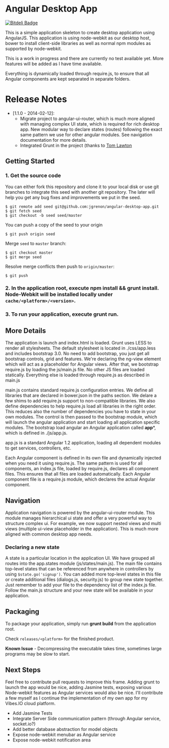 # Angular Desktop App

[![Bitdeli Badge](https://d2weczhvl823v0.cloudfront.net/jgrenon/angular-desktop-app/trend.png)](https://bitdeli.com/free "Bitdeli Badge")

This is a simple application skeleton to create desktop application using AngularJS. This application is using node-webkit as our desktop host,
bower to install client-side libraries as well as normal npm modules as supported by node-webkit.

This is a work in progress and there are currently no test available yet. More features will be added as I have time available.

Everything is dynamically loaded through require.js, to ensure that all Angular components are kept separated in separate folders.

# Release Notes

- [1.1.0 - 2014-02-12]:
    + Migrate project to angular-ui-router, which is much more aligned with managing complex UI state, which is required for rich desktop app. New modular way
        to declare states (routes) following the exact same pattern we use for other angular modules. See navigation documentation for more details.
    + Integrated Grunt in the project (thanks to [Tom Lawton](https://github.com/talss89)


## Getting Started

### 1. Get the source code

You can either fork this repository and clone it to your local disk or use git branches to integrate this seed with another git repository. The later will
help you get any bug fixes and improvements we put in the seed.

    $ git remote add seed git@github.com:jgrenon/angular-desktop-app.git
    $ git fetch seed
    $ git checkout -b seed seed/master

You can push a copy of the seed to your origin

    $ git push origin seed

Merge `seed` to `master` branch:

    $ git checkout master
    $ git merge seed

  Resolve merge conflicts then push to `origin/master`:

    $ git push

### 2. In the application root, execute **npm install && grunt install**. Node-Webkit will be installed locally under ```cache/<platform>/<version>```.
### 3. To run your application, execute **grunt run**.


## More Details

The application is launch and index.html is loaded. Grunt uses LESS to render all stylesheets. The default stylesheet is located in
./css/app.less and includes bootstrap 3.0. No need to add bootstrap, you just get all bootstrap controls, grid and features. We're declaring the ng-view element which will act as a placeholder
for Angular views. After that, we bootstrap require.js by loading the  js/main.js file. No other JS files are loaded statically. Everything else is loaded through require.js as described
in main.js

main.js contains standard require.js configuration entries. We define all libraries that are declared in bower.json in the paths section. We delare a few shims to add require.js support to
non-compatible libraries. We also define dependencies to help require.js load all libraries in the right order. This reduces also the number of dependencies you have to state in your own
modules. The control is then passed to the bootstrap module, which will launch the angular application and start loading all application specific modules. The bootstrap load angular an
Angular application called **app***, which is defined in ./js/app.js.

app.js is a standard Angular 1.2 application, loading all dependent modules to get services, controllers, etc.

Each Angular component is defined in its own file and dynamically injected when you need it using require.js. The same pattern is used for all components, an index.js file, loaded by require.js,
declares all component files. This ensures that all files are loaded automatically. Each Angular component file is a require.js module, which declares the actual Angular component.

## Navigation

Application navigation is powered by the angular-ui-router module. This module manages hierarchical ui state and offer a very powerful way to structure complex ui. For example, we now support
nested views and multi views (multiple ui-view placeholder in the application). This is much more aligned with common desktop app needs.

### Declaring a new state
A state is a particular location in the application UI. We have grouped all routes into the app.states module (js/states/main.js). The main file contains top-level states that can be referenced
from anywhere in controllers by using `$state.go('signup')`. You can added more top-level states in this file or create additional files (dialogs.js, security.js) to group new state together. Just
remember to add your file to the dependency list of the index.js file. Follow the main.js structure and your new state will be available in your application.

## Packaging

To package your application, simply run **grunt build** from the application root.

Check ```releases/<platform>``` for the finished product.

**Known Issue** - Decompressing the executable takes time, sometimes large programs may be slow to start.

## Next Steps

Feel free to contribute pull requests to improve this frame. Adding grunt to launch the app would be nice, adding Jasmine tests, exposing various Node-webkit features as Angular services
would also be nice. I'll contribute a few myself as I continue the implementation of my own app for my Vibes.IO cloud platform.

- Add Jasmine Tests
- Integrate Server Side communication pattern (through Angular service, socket.io?)
- Add better database abstraction for model objects
- Expose node-webkit menubar as Angular service
- Expose node-webkit notification area

